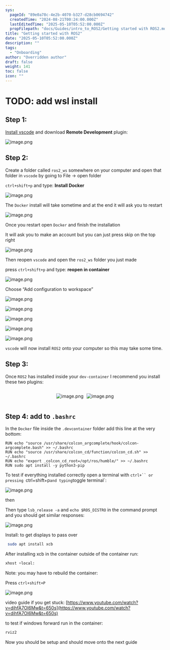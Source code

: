 ```yaml
---
sys:
  pageId: "89e0a78c-4e2b-4070-b327-d28cb0694742"
  createdTime: "2024-08-21T00:24:00.000Z"
  lastEditedTime: "2025-05-10T05:52:00.000Z"
  propFilepath: "docs/Guides/intro_to_ROS2/Getting started with ROS2.md"
title: "Getting started with ROS2"
date: "2025-05-10T05:52:00.000Z"
description: ""
tags:
  - "Onboarding"
author: "Overridden author"
draft: false
weight: 141
toc: false
icon: ""
---
```


# TODO: add wsl install

## Step 1:

[Install vscode](https://code.visualstudio.com/download) and download **Remote Development** plugin:

![image.png](https://prod-files-secure.s3.us-west-2.amazonaws.com/d518164a-d88e-44d1-a4ee-3adb3bd8bce0/efb52993-1881-4a40-b95e-6f020334f022/image.png?X-Amz-Algorithm=AWS4-HMAC-SHA256&X-Amz-Content-Sha256=UNSIGNED-PAYLOAD&X-Amz-Credential=ASIAZI2LB466R6DBCXFP%2F20250603%2Fus-west-2%2Fs3%2Faws4_request&X-Amz-Date=20250603T210917Z&X-Amz-Expires=3600&X-Amz-Security-Token=IQoJb3JpZ2luX2VjEEMaCXVzLXdlc3QtMiJIMEYCIQCCqAazL1Pw3m2IFMCRRdSJEjA00HOCdJIVUWKpwb5FPgIhAPZfVJWAaPI5qQhyeQW%2BGfXtPqRsBXz%2B7VguvaWZqBSsKv8DCBwQABoMNjM3NDIzMTgzODA1IgzmMBqOTaXs5GXt6nMq3AMe6Wi9ZfkbsbPLg9S4NccTXA0sfmJVdklq00v25m%2Bw6DIfFdcP5r%2FnBSn%2FS7%2F5J4sWLY2cMW7yuBbweXnK84zlaEfsLP4qRD3eLNLYcbm5gw9lnUsr4ih5scOMOeGoTVZD6mMIH8VWrfWU%2Bg%2BWWbPYaeF1L%2FC3eBpmLJlcv2NgmMpIgdP4vbf%2FJIUYcQaqGwWCLV9%2BZlshwI%2FEik6OyiG2%2FzcXGgWd2Bj%2B%2BQU4bMX%2BGYyl8aE%2F31mShmHdc8OMAylNmtKfa1B0fJNHy7k5OU272GXsWshpQQ26Y44kGS1K1ER7vvsG21NQEpeeb8VCeudF4ddq7Dw%2BvPc%2BXiCADhTgx0g%2FQXU15mVoM%2F0Ej4ijTKzLHfIvA3Xehzd5HABJhRbKIyjLkOpNzyCEBp8KRwnTui1VGR%2FA5XsCva%2FzcIVcmguMEZPbZG2uc4iMP8Z6uCg1hnTlUpUlgJb%2BAFRrSgfudywXuYqznBYQCZMYb4yTBHPf9N%2BUeIYFMpVY2zjD6QSrAqw734BNitRIS%2FKfx7BapOH%2FXzWJqK%2BGyS6fNaf2LGX6KSXkrS5sBGVfw8qFhf4r%2F9LfOxcVL%2BTfKhdj5BbNihmpOyyz98kWMgtD0eAvx3EqS9lw7l1hpuGd5TCvhf3BBjqkAezJNWU4PecQE8DMm%2BQdo7WEor4kNx1NHkV3t1DJQo3GNhqGw43IuuI3WJFAAX%2BLY%2BCsbscYD4yRjTz8mJUgfgNnXFeWSHsp%2BWf6X%2FdmG5t6kqs3m4a%2FXPvPcvjTdPHAhkezs8wKJ1jK6vGT8L6p%2BUe%2B7uUhHO8yn8M8sGmkbA1rPYmOx4AwjMmOsxJnpN0pH58zR8s39PUACYT6Hmbe52h3Ifqa&X-Amz-Signature=c384eef0b08f6e71c19efb3e2b3114cd01634963c10efb13f65a378394ecdd9c&X-Amz-SignedHeaders=host&x-id=GetObject)

## Step 2:

Create a folder called `ros2_ws` somewhere on your computer and open that folder in `vscode` by going to File → open folder 

`ctrl+shift+p` and type: **Install Docker**

![image.png](https://prod-files-secure.s3.us-west-2.amazonaws.com/d518164a-d88e-44d1-a4ee-3adb3bd8bce0/2269dc0e-1cd5-47ff-bceb-c04ad9b2eab0/image.png?X-Amz-Algorithm=AWS4-HMAC-SHA256&X-Amz-Content-Sha256=UNSIGNED-PAYLOAD&X-Amz-Credential=ASIAZI2LB466R6DBCXFP%2F20250603%2Fus-west-2%2Fs3%2Faws4_request&X-Amz-Date=20250603T210917Z&X-Amz-Expires=3600&X-Amz-Security-Token=IQoJb3JpZ2luX2VjEEMaCXVzLXdlc3QtMiJIMEYCIQCCqAazL1Pw3m2IFMCRRdSJEjA00HOCdJIVUWKpwb5FPgIhAPZfVJWAaPI5qQhyeQW%2BGfXtPqRsBXz%2B7VguvaWZqBSsKv8DCBwQABoMNjM3NDIzMTgzODA1IgzmMBqOTaXs5GXt6nMq3AMe6Wi9ZfkbsbPLg9S4NccTXA0sfmJVdklq00v25m%2Bw6DIfFdcP5r%2FnBSn%2FS7%2F5J4sWLY2cMW7yuBbweXnK84zlaEfsLP4qRD3eLNLYcbm5gw9lnUsr4ih5scOMOeGoTVZD6mMIH8VWrfWU%2Bg%2BWWbPYaeF1L%2FC3eBpmLJlcv2NgmMpIgdP4vbf%2FJIUYcQaqGwWCLV9%2BZlshwI%2FEik6OyiG2%2FzcXGgWd2Bj%2B%2BQU4bMX%2BGYyl8aE%2F31mShmHdc8OMAylNmtKfa1B0fJNHy7k5OU272GXsWshpQQ26Y44kGS1K1ER7vvsG21NQEpeeb8VCeudF4ddq7Dw%2BvPc%2BXiCADhTgx0g%2FQXU15mVoM%2F0Ej4ijTKzLHfIvA3Xehzd5HABJhRbKIyjLkOpNzyCEBp8KRwnTui1VGR%2FA5XsCva%2FzcIVcmguMEZPbZG2uc4iMP8Z6uCg1hnTlUpUlgJb%2BAFRrSgfudywXuYqznBYQCZMYb4yTBHPf9N%2BUeIYFMpVY2zjD6QSrAqw734BNitRIS%2FKfx7BapOH%2FXzWJqK%2BGyS6fNaf2LGX6KSXkrS5sBGVfw8qFhf4r%2F9LfOxcVL%2BTfKhdj5BbNihmpOyyz98kWMgtD0eAvx3EqS9lw7l1hpuGd5TCvhf3BBjqkAezJNWU4PecQE8DMm%2BQdo7WEor4kNx1NHkV3t1DJQo3GNhqGw43IuuI3WJFAAX%2BLY%2BCsbscYD4yRjTz8mJUgfgNnXFeWSHsp%2BWf6X%2FdmG5t6kqs3m4a%2FXPvPcvjTdPHAhkezs8wKJ1jK6vGT8L6p%2BUe%2B7uUhHO8yn8M8sGmkbA1rPYmOx4AwjMmOsxJnpN0pH58zR8s39PUACYT6Hmbe52h3Ifqa&X-Amz-Signature=105e397d112d138733493deca1147a1fec7ceae1980eb5a5ce0560d02f0f60b5&X-Amz-SignedHeaders=host&x-id=GetObject)

The `Docker` install will take sometime and at the end it will ask you to restart

![image.png](https://prod-files-secure.s3.us-west-2.amazonaws.com/d518164a-d88e-44d1-a4ee-3adb3bd8bce0/ed233f78-be33-4b1f-b89c-9c346c0e961e/image.png?X-Amz-Algorithm=AWS4-HMAC-SHA256&X-Amz-Content-Sha256=UNSIGNED-PAYLOAD&X-Amz-Credential=ASIAZI2LB466R6DBCXFP%2F20250603%2Fus-west-2%2Fs3%2Faws4_request&X-Amz-Date=20250603T210917Z&X-Amz-Expires=3600&X-Amz-Security-Token=IQoJb3JpZ2luX2VjEEMaCXVzLXdlc3QtMiJIMEYCIQCCqAazL1Pw3m2IFMCRRdSJEjA00HOCdJIVUWKpwb5FPgIhAPZfVJWAaPI5qQhyeQW%2BGfXtPqRsBXz%2B7VguvaWZqBSsKv8DCBwQABoMNjM3NDIzMTgzODA1IgzmMBqOTaXs5GXt6nMq3AMe6Wi9ZfkbsbPLg9S4NccTXA0sfmJVdklq00v25m%2Bw6DIfFdcP5r%2FnBSn%2FS7%2F5J4sWLY2cMW7yuBbweXnK84zlaEfsLP4qRD3eLNLYcbm5gw9lnUsr4ih5scOMOeGoTVZD6mMIH8VWrfWU%2Bg%2BWWbPYaeF1L%2FC3eBpmLJlcv2NgmMpIgdP4vbf%2FJIUYcQaqGwWCLV9%2BZlshwI%2FEik6OyiG2%2FzcXGgWd2Bj%2B%2BQU4bMX%2BGYyl8aE%2F31mShmHdc8OMAylNmtKfa1B0fJNHy7k5OU272GXsWshpQQ26Y44kGS1K1ER7vvsG21NQEpeeb8VCeudF4ddq7Dw%2BvPc%2BXiCADhTgx0g%2FQXU15mVoM%2F0Ej4ijTKzLHfIvA3Xehzd5HABJhRbKIyjLkOpNzyCEBp8KRwnTui1VGR%2FA5XsCva%2FzcIVcmguMEZPbZG2uc4iMP8Z6uCg1hnTlUpUlgJb%2BAFRrSgfudywXuYqznBYQCZMYb4yTBHPf9N%2BUeIYFMpVY2zjD6QSrAqw734BNitRIS%2FKfx7BapOH%2FXzWJqK%2BGyS6fNaf2LGX6KSXkrS5sBGVfw8qFhf4r%2F9LfOxcVL%2BTfKhdj5BbNihmpOyyz98kWMgtD0eAvx3EqS9lw7l1hpuGd5TCvhf3BBjqkAezJNWU4PecQE8DMm%2BQdo7WEor4kNx1NHkV3t1DJQo3GNhqGw43IuuI3WJFAAX%2BLY%2BCsbscYD4yRjTz8mJUgfgNnXFeWSHsp%2BWf6X%2FdmG5t6kqs3m4a%2FXPvPcvjTdPHAhkezs8wKJ1jK6vGT8L6p%2BUe%2B7uUhHO8yn8M8sGmkbA1rPYmOx4AwjMmOsxJnpN0pH58zR8s39PUACYT6Hmbe52h3Ifqa&X-Amz-Signature=8969ae13889da710282a1ee7e9f7ea9a6a368a950e97b8c678b4d21c22e511c0&X-Amz-SignedHeaders=host&x-id=GetObject)

Once you restart open `Docker` and finish the installation

It will ask you to make an account but you can just press skip on the top right

![image.png](https://prod-files-secure.s3.us-west-2.amazonaws.com/d518164a-d88e-44d1-a4ee-3adb3bd8bce0/21010ad9-1659-4fd9-9f59-9932a09b2a3d/image.png?X-Amz-Algorithm=AWS4-HMAC-SHA256&X-Amz-Content-Sha256=UNSIGNED-PAYLOAD&X-Amz-Credential=ASIAZI2LB466R6DBCXFP%2F20250603%2Fus-west-2%2Fs3%2Faws4_request&X-Amz-Date=20250603T210917Z&X-Amz-Expires=3600&X-Amz-Security-Token=IQoJb3JpZ2luX2VjEEMaCXVzLXdlc3QtMiJIMEYCIQCCqAazL1Pw3m2IFMCRRdSJEjA00HOCdJIVUWKpwb5FPgIhAPZfVJWAaPI5qQhyeQW%2BGfXtPqRsBXz%2B7VguvaWZqBSsKv8DCBwQABoMNjM3NDIzMTgzODA1IgzmMBqOTaXs5GXt6nMq3AMe6Wi9ZfkbsbPLg9S4NccTXA0sfmJVdklq00v25m%2Bw6DIfFdcP5r%2FnBSn%2FS7%2F5J4sWLY2cMW7yuBbweXnK84zlaEfsLP4qRD3eLNLYcbm5gw9lnUsr4ih5scOMOeGoTVZD6mMIH8VWrfWU%2Bg%2BWWbPYaeF1L%2FC3eBpmLJlcv2NgmMpIgdP4vbf%2FJIUYcQaqGwWCLV9%2BZlshwI%2FEik6OyiG2%2FzcXGgWd2Bj%2B%2BQU4bMX%2BGYyl8aE%2F31mShmHdc8OMAylNmtKfa1B0fJNHy7k5OU272GXsWshpQQ26Y44kGS1K1ER7vvsG21NQEpeeb8VCeudF4ddq7Dw%2BvPc%2BXiCADhTgx0g%2FQXU15mVoM%2F0Ej4ijTKzLHfIvA3Xehzd5HABJhRbKIyjLkOpNzyCEBp8KRwnTui1VGR%2FA5XsCva%2FzcIVcmguMEZPbZG2uc4iMP8Z6uCg1hnTlUpUlgJb%2BAFRrSgfudywXuYqznBYQCZMYb4yTBHPf9N%2BUeIYFMpVY2zjD6QSrAqw734BNitRIS%2FKfx7BapOH%2FXzWJqK%2BGyS6fNaf2LGX6KSXkrS5sBGVfw8qFhf4r%2F9LfOxcVL%2BTfKhdj5BbNihmpOyyz98kWMgtD0eAvx3EqS9lw7l1hpuGd5TCvhf3BBjqkAezJNWU4PecQE8DMm%2BQdo7WEor4kNx1NHkV3t1DJQo3GNhqGw43IuuI3WJFAAX%2BLY%2BCsbscYD4yRjTz8mJUgfgNnXFeWSHsp%2BWf6X%2FdmG5t6kqs3m4a%2FXPvPcvjTdPHAhkezs8wKJ1jK6vGT8L6p%2BUe%2B7uUhHO8yn8M8sGmkbA1rPYmOx4AwjMmOsxJnpN0pH58zR8s39PUACYT6Hmbe52h3Ifqa&X-Amz-Signature=1290fd9cab57ad4cb759b20345fa599a2593d9ab0e1289709aae128964a12a49&X-Amz-SignedHeaders=host&x-id=GetObject)

Then reopen `vscode` and open the `ros2_ws` folder you just made

press `ctrl+shift+p` and type: **reopen in container**

![image.png](https://prod-files-secure.s3.us-west-2.amazonaws.com/d518164a-d88e-44d1-a4ee-3adb3bd8bce0/4e93b8c2-41ad-488c-8095-c74205196118/image.png?X-Amz-Algorithm=AWS4-HMAC-SHA256&X-Amz-Content-Sha256=UNSIGNED-PAYLOAD&X-Amz-Credential=ASIAZI2LB466R6DBCXFP%2F20250603%2Fus-west-2%2Fs3%2Faws4_request&X-Amz-Date=20250603T210917Z&X-Amz-Expires=3600&X-Amz-Security-Token=IQoJb3JpZ2luX2VjEEMaCXVzLXdlc3QtMiJIMEYCIQCCqAazL1Pw3m2IFMCRRdSJEjA00HOCdJIVUWKpwb5FPgIhAPZfVJWAaPI5qQhyeQW%2BGfXtPqRsBXz%2B7VguvaWZqBSsKv8DCBwQABoMNjM3NDIzMTgzODA1IgzmMBqOTaXs5GXt6nMq3AMe6Wi9ZfkbsbPLg9S4NccTXA0sfmJVdklq00v25m%2Bw6DIfFdcP5r%2FnBSn%2FS7%2F5J4sWLY2cMW7yuBbweXnK84zlaEfsLP4qRD3eLNLYcbm5gw9lnUsr4ih5scOMOeGoTVZD6mMIH8VWrfWU%2Bg%2BWWbPYaeF1L%2FC3eBpmLJlcv2NgmMpIgdP4vbf%2FJIUYcQaqGwWCLV9%2BZlshwI%2FEik6OyiG2%2FzcXGgWd2Bj%2B%2BQU4bMX%2BGYyl8aE%2F31mShmHdc8OMAylNmtKfa1B0fJNHy7k5OU272GXsWshpQQ26Y44kGS1K1ER7vvsG21NQEpeeb8VCeudF4ddq7Dw%2BvPc%2BXiCADhTgx0g%2FQXU15mVoM%2F0Ej4ijTKzLHfIvA3Xehzd5HABJhRbKIyjLkOpNzyCEBp8KRwnTui1VGR%2FA5XsCva%2FzcIVcmguMEZPbZG2uc4iMP8Z6uCg1hnTlUpUlgJb%2BAFRrSgfudywXuYqznBYQCZMYb4yTBHPf9N%2BUeIYFMpVY2zjD6QSrAqw734BNitRIS%2FKfx7BapOH%2FXzWJqK%2BGyS6fNaf2LGX6KSXkrS5sBGVfw8qFhf4r%2F9LfOxcVL%2BTfKhdj5BbNihmpOyyz98kWMgtD0eAvx3EqS9lw7l1hpuGd5TCvhf3BBjqkAezJNWU4PecQE8DMm%2BQdo7WEor4kNx1NHkV3t1DJQo3GNhqGw43IuuI3WJFAAX%2BLY%2BCsbscYD4yRjTz8mJUgfgNnXFeWSHsp%2BWf6X%2FdmG5t6kqs3m4a%2FXPvPcvjTdPHAhkezs8wKJ1jK6vGT8L6p%2BUe%2B7uUhHO8yn8M8sGmkbA1rPYmOx4AwjMmOsxJnpN0pH58zR8s39PUACYT6Hmbe52h3Ifqa&X-Amz-Signature=eac00ea246cf4f937293a8fc85edb966f2aaa6bf1e8ee23da160db996d40fffc&X-Amz-SignedHeaders=host&x-id=GetObject)

Choose “Add configuration to workspace”

![image.png](https://prod-files-secure.s3.us-west-2.amazonaws.com/d518164a-d88e-44d1-a4ee-3adb3bd8bce0/9560b282-5060-4989-ba37-97e7b2c22476/image.png?X-Amz-Algorithm=AWS4-HMAC-SHA256&X-Amz-Content-Sha256=UNSIGNED-PAYLOAD&X-Amz-Credential=ASIAZI2LB466R6DBCXFP%2F20250603%2Fus-west-2%2Fs3%2Faws4_request&X-Amz-Date=20250603T210917Z&X-Amz-Expires=3600&X-Amz-Security-Token=IQoJb3JpZ2luX2VjEEMaCXVzLXdlc3QtMiJIMEYCIQCCqAazL1Pw3m2IFMCRRdSJEjA00HOCdJIVUWKpwb5FPgIhAPZfVJWAaPI5qQhyeQW%2BGfXtPqRsBXz%2B7VguvaWZqBSsKv8DCBwQABoMNjM3NDIzMTgzODA1IgzmMBqOTaXs5GXt6nMq3AMe6Wi9ZfkbsbPLg9S4NccTXA0sfmJVdklq00v25m%2Bw6DIfFdcP5r%2FnBSn%2FS7%2F5J4sWLY2cMW7yuBbweXnK84zlaEfsLP4qRD3eLNLYcbm5gw9lnUsr4ih5scOMOeGoTVZD6mMIH8VWrfWU%2Bg%2BWWbPYaeF1L%2FC3eBpmLJlcv2NgmMpIgdP4vbf%2FJIUYcQaqGwWCLV9%2BZlshwI%2FEik6OyiG2%2FzcXGgWd2Bj%2B%2BQU4bMX%2BGYyl8aE%2F31mShmHdc8OMAylNmtKfa1B0fJNHy7k5OU272GXsWshpQQ26Y44kGS1K1ER7vvsG21NQEpeeb8VCeudF4ddq7Dw%2BvPc%2BXiCADhTgx0g%2FQXU15mVoM%2F0Ej4ijTKzLHfIvA3Xehzd5HABJhRbKIyjLkOpNzyCEBp8KRwnTui1VGR%2FA5XsCva%2FzcIVcmguMEZPbZG2uc4iMP8Z6uCg1hnTlUpUlgJb%2BAFRrSgfudywXuYqznBYQCZMYb4yTBHPf9N%2BUeIYFMpVY2zjD6QSrAqw734BNitRIS%2FKfx7BapOH%2FXzWJqK%2BGyS6fNaf2LGX6KSXkrS5sBGVfw8qFhf4r%2F9LfOxcVL%2BTfKhdj5BbNihmpOyyz98kWMgtD0eAvx3EqS9lw7l1hpuGd5TCvhf3BBjqkAezJNWU4PecQE8DMm%2BQdo7WEor4kNx1NHkV3t1DJQo3GNhqGw43IuuI3WJFAAX%2BLY%2BCsbscYD4yRjTz8mJUgfgNnXFeWSHsp%2BWf6X%2FdmG5t6kqs3m4a%2FXPvPcvjTdPHAhkezs8wKJ1jK6vGT8L6p%2BUe%2B7uUhHO8yn8M8sGmkbA1rPYmOx4AwjMmOsxJnpN0pH58zR8s39PUACYT6Hmbe52h3Ifqa&X-Amz-Signature=67e52881578c68c81345ed0eeb54c68e80ef641e686667afb37742e90e7e51be&X-Amz-SignedHeaders=host&x-id=GetObject)

![image.png](https://prod-files-secure.s3.us-west-2.amazonaws.com/d518164a-d88e-44d1-a4ee-3adb3bd8bce0/2ee63f81-886b-48e8-a553-dc6e5eac99e4/image.png?X-Amz-Algorithm=AWS4-HMAC-SHA256&X-Amz-Content-Sha256=UNSIGNED-PAYLOAD&X-Amz-Credential=ASIAZI2LB466R6DBCXFP%2F20250603%2Fus-west-2%2Fs3%2Faws4_request&X-Amz-Date=20250603T210917Z&X-Amz-Expires=3600&X-Amz-Security-Token=IQoJb3JpZ2luX2VjEEMaCXVzLXdlc3QtMiJIMEYCIQCCqAazL1Pw3m2IFMCRRdSJEjA00HOCdJIVUWKpwb5FPgIhAPZfVJWAaPI5qQhyeQW%2BGfXtPqRsBXz%2B7VguvaWZqBSsKv8DCBwQABoMNjM3NDIzMTgzODA1IgzmMBqOTaXs5GXt6nMq3AMe6Wi9ZfkbsbPLg9S4NccTXA0sfmJVdklq00v25m%2Bw6DIfFdcP5r%2FnBSn%2FS7%2F5J4sWLY2cMW7yuBbweXnK84zlaEfsLP4qRD3eLNLYcbm5gw9lnUsr4ih5scOMOeGoTVZD6mMIH8VWrfWU%2Bg%2BWWbPYaeF1L%2FC3eBpmLJlcv2NgmMpIgdP4vbf%2FJIUYcQaqGwWCLV9%2BZlshwI%2FEik6OyiG2%2FzcXGgWd2Bj%2B%2BQU4bMX%2BGYyl8aE%2F31mShmHdc8OMAylNmtKfa1B0fJNHy7k5OU272GXsWshpQQ26Y44kGS1K1ER7vvsG21NQEpeeb8VCeudF4ddq7Dw%2BvPc%2BXiCADhTgx0g%2FQXU15mVoM%2F0Ej4ijTKzLHfIvA3Xehzd5HABJhRbKIyjLkOpNzyCEBp8KRwnTui1VGR%2FA5XsCva%2FzcIVcmguMEZPbZG2uc4iMP8Z6uCg1hnTlUpUlgJb%2BAFRrSgfudywXuYqznBYQCZMYb4yTBHPf9N%2BUeIYFMpVY2zjD6QSrAqw734BNitRIS%2FKfx7BapOH%2FXzWJqK%2BGyS6fNaf2LGX6KSXkrS5sBGVfw8qFhf4r%2F9LfOxcVL%2BTfKhdj5BbNihmpOyyz98kWMgtD0eAvx3EqS9lw7l1hpuGd5TCvhf3BBjqkAezJNWU4PecQE8DMm%2BQdo7WEor4kNx1NHkV3t1DJQo3GNhqGw43IuuI3WJFAAX%2BLY%2BCsbscYD4yRjTz8mJUgfgNnXFeWSHsp%2BWf6X%2FdmG5t6kqs3m4a%2FXPvPcvjTdPHAhkezs8wKJ1jK6vGT8L6p%2BUe%2B7uUhHO8yn8M8sGmkbA1rPYmOx4AwjMmOsxJnpN0pH58zR8s39PUACYT6Hmbe52h3Ifqa&X-Amz-Signature=47361f70e9787920f6aac47d3788208d20b2f8cff8fef77b56203bc93ac8b225&X-Amz-SignedHeaders=host&x-id=GetObject)

![image.png](https://prod-files-secure.s3.us-west-2.amazonaws.com/d518164a-d88e-44d1-a4ee-3adb3bd8bce0/ae1580b2-b048-407e-aed9-b584224a7a04/image.png?X-Amz-Algorithm=AWS4-HMAC-SHA256&X-Amz-Content-Sha256=UNSIGNED-PAYLOAD&X-Amz-Credential=ASIAZI2LB466R6DBCXFP%2F20250603%2Fus-west-2%2Fs3%2Faws4_request&X-Amz-Date=20250603T210917Z&X-Amz-Expires=3600&X-Amz-Security-Token=IQoJb3JpZ2luX2VjEEMaCXVzLXdlc3QtMiJIMEYCIQCCqAazL1Pw3m2IFMCRRdSJEjA00HOCdJIVUWKpwb5FPgIhAPZfVJWAaPI5qQhyeQW%2BGfXtPqRsBXz%2B7VguvaWZqBSsKv8DCBwQABoMNjM3NDIzMTgzODA1IgzmMBqOTaXs5GXt6nMq3AMe6Wi9ZfkbsbPLg9S4NccTXA0sfmJVdklq00v25m%2Bw6DIfFdcP5r%2FnBSn%2FS7%2F5J4sWLY2cMW7yuBbweXnK84zlaEfsLP4qRD3eLNLYcbm5gw9lnUsr4ih5scOMOeGoTVZD6mMIH8VWrfWU%2Bg%2BWWbPYaeF1L%2FC3eBpmLJlcv2NgmMpIgdP4vbf%2FJIUYcQaqGwWCLV9%2BZlshwI%2FEik6OyiG2%2FzcXGgWd2Bj%2B%2BQU4bMX%2BGYyl8aE%2F31mShmHdc8OMAylNmtKfa1B0fJNHy7k5OU272GXsWshpQQ26Y44kGS1K1ER7vvsG21NQEpeeb8VCeudF4ddq7Dw%2BvPc%2BXiCADhTgx0g%2FQXU15mVoM%2F0Ej4ijTKzLHfIvA3Xehzd5HABJhRbKIyjLkOpNzyCEBp8KRwnTui1VGR%2FA5XsCva%2FzcIVcmguMEZPbZG2uc4iMP8Z6uCg1hnTlUpUlgJb%2BAFRrSgfudywXuYqznBYQCZMYb4yTBHPf9N%2BUeIYFMpVY2zjD6QSrAqw734BNitRIS%2FKfx7BapOH%2FXzWJqK%2BGyS6fNaf2LGX6KSXkrS5sBGVfw8qFhf4r%2F9LfOxcVL%2BTfKhdj5BbNihmpOyyz98kWMgtD0eAvx3EqS9lw7l1hpuGd5TCvhf3BBjqkAezJNWU4PecQE8DMm%2BQdo7WEor4kNx1NHkV3t1DJQo3GNhqGw43IuuI3WJFAAX%2BLY%2BCsbscYD4yRjTz8mJUgfgNnXFeWSHsp%2BWf6X%2FdmG5t6kqs3m4a%2FXPvPcvjTdPHAhkezs8wKJ1jK6vGT8L6p%2BUe%2B7uUhHO8yn8M8sGmkbA1rPYmOx4AwjMmOsxJnpN0pH58zR8s39PUACYT6Hmbe52h3Ifqa&X-Amz-Signature=4aefc62b810e944ffcfc23f60ec1beb97ae0965c907e475ffa687dc6a1ce2380&X-Amz-SignedHeaders=host&x-id=GetObject)

![image.png](https://prod-files-secure.s3.us-west-2.amazonaws.com/d518164a-d88e-44d1-a4ee-3adb3bd8bce0/53255b28-f75e-430f-b9e3-c0ac8577e42b/image.png?X-Amz-Algorithm=AWS4-HMAC-SHA256&X-Amz-Content-Sha256=UNSIGNED-PAYLOAD&X-Amz-Credential=ASIAZI2LB466R6DBCXFP%2F20250603%2Fus-west-2%2Fs3%2Faws4_request&X-Amz-Date=20250603T210917Z&X-Amz-Expires=3600&X-Amz-Security-Token=IQoJb3JpZ2luX2VjEEMaCXVzLXdlc3QtMiJIMEYCIQCCqAazL1Pw3m2IFMCRRdSJEjA00HOCdJIVUWKpwb5FPgIhAPZfVJWAaPI5qQhyeQW%2BGfXtPqRsBXz%2B7VguvaWZqBSsKv8DCBwQABoMNjM3NDIzMTgzODA1IgzmMBqOTaXs5GXt6nMq3AMe6Wi9ZfkbsbPLg9S4NccTXA0sfmJVdklq00v25m%2Bw6DIfFdcP5r%2FnBSn%2FS7%2F5J4sWLY2cMW7yuBbweXnK84zlaEfsLP4qRD3eLNLYcbm5gw9lnUsr4ih5scOMOeGoTVZD6mMIH8VWrfWU%2Bg%2BWWbPYaeF1L%2FC3eBpmLJlcv2NgmMpIgdP4vbf%2FJIUYcQaqGwWCLV9%2BZlshwI%2FEik6OyiG2%2FzcXGgWd2Bj%2B%2BQU4bMX%2BGYyl8aE%2F31mShmHdc8OMAylNmtKfa1B0fJNHy7k5OU272GXsWshpQQ26Y44kGS1K1ER7vvsG21NQEpeeb8VCeudF4ddq7Dw%2BvPc%2BXiCADhTgx0g%2FQXU15mVoM%2F0Ej4ijTKzLHfIvA3Xehzd5HABJhRbKIyjLkOpNzyCEBp8KRwnTui1VGR%2FA5XsCva%2FzcIVcmguMEZPbZG2uc4iMP8Z6uCg1hnTlUpUlgJb%2BAFRrSgfudywXuYqznBYQCZMYb4yTBHPf9N%2BUeIYFMpVY2zjD6QSrAqw734BNitRIS%2FKfx7BapOH%2FXzWJqK%2BGyS6fNaf2LGX6KSXkrS5sBGVfw8qFhf4r%2F9LfOxcVL%2BTfKhdj5BbNihmpOyyz98kWMgtD0eAvx3EqS9lw7l1hpuGd5TCvhf3BBjqkAezJNWU4PecQE8DMm%2BQdo7WEor4kNx1NHkV3t1DJQo3GNhqGw43IuuI3WJFAAX%2BLY%2BCsbscYD4yRjTz8mJUgfgNnXFeWSHsp%2BWf6X%2FdmG5t6kqs3m4a%2FXPvPcvjTdPHAhkezs8wKJ1jK6vGT8L6p%2BUe%2B7uUhHO8yn8M8sGmkbA1rPYmOx4AwjMmOsxJnpN0pH58zR8s39PUACYT6Hmbe52h3Ifqa&X-Amz-Signature=92dd97217a4cfcf9cf87edec750d5c452577f6e8f9b7ecd1d1f59bcbf2a00f87&X-Amz-SignedHeaders=host&x-id=GetObject)

![image.png](https://prod-files-secure.s3.us-west-2.amazonaws.com/d518164a-d88e-44d1-a4ee-3adb3bd8bce0/7c562767-5af9-4ffb-97d1-327bcdf4ee00/image.png?X-Amz-Algorithm=AWS4-HMAC-SHA256&X-Amz-Content-Sha256=UNSIGNED-PAYLOAD&X-Amz-Credential=ASIAZI2LB466R6DBCXFP%2F20250603%2Fus-west-2%2Fs3%2Faws4_request&X-Amz-Date=20250603T210917Z&X-Amz-Expires=3600&X-Amz-Security-Token=IQoJb3JpZ2luX2VjEEMaCXVzLXdlc3QtMiJIMEYCIQCCqAazL1Pw3m2IFMCRRdSJEjA00HOCdJIVUWKpwb5FPgIhAPZfVJWAaPI5qQhyeQW%2BGfXtPqRsBXz%2B7VguvaWZqBSsKv8DCBwQABoMNjM3NDIzMTgzODA1IgzmMBqOTaXs5GXt6nMq3AMe6Wi9ZfkbsbPLg9S4NccTXA0sfmJVdklq00v25m%2Bw6DIfFdcP5r%2FnBSn%2FS7%2F5J4sWLY2cMW7yuBbweXnK84zlaEfsLP4qRD3eLNLYcbm5gw9lnUsr4ih5scOMOeGoTVZD6mMIH8VWrfWU%2Bg%2BWWbPYaeF1L%2FC3eBpmLJlcv2NgmMpIgdP4vbf%2FJIUYcQaqGwWCLV9%2BZlshwI%2FEik6OyiG2%2FzcXGgWd2Bj%2B%2BQU4bMX%2BGYyl8aE%2F31mShmHdc8OMAylNmtKfa1B0fJNHy7k5OU272GXsWshpQQ26Y44kGS1K1ER7vvsG21NQEpeeb8VCeudF4ddq7Dw%2BvPc%2BXiCADhTgx0g%2FQXU15mVoM%2F0Ej4ijTKzLHfIvA3Xehzd5HABJhRbKIyjLkOpNzyCEBp8KRwnTui1VGR%2FA5XsCva%2FzcIVcmguMEZPbZG2uc4iMP8Z6uCg1hnTlUpUlgJb%2BAFRrSgfudywXuYqznBYQCZMYb4yTBHPf9N%2BUeIYFMpVY2zjD6QSrAqw734BNitRIS%2FKfx7BapOH%2FXzWJqK%2BGyS6fNaf2LGX6KSXkrS5sBGVfw8qFhf4r%2F9LfOxcVL%2BTfKhdj5BbNihmpOyyz98kWMgtD0eAvx3EqS9lw7l1hpuGd5TCvhf3BBjqkAezJNWU4PecQE8DMm%2BQdo7WEor4kNx1NHkV3t1DJQo3GNhqGw43IuuI3WJFAAX%2BLY%2BCsbscYD4yRjTz8mJUgfgNnXFeWSHsp%2BWf6X%2FdmG5t6kqs3m4a%2FXPvPcvjTdPHAhkezs8wKJ1jK6vGT8L6p%2BUe%2B7uUhHO8yn8M8sGmkbA1rPYmOx4AwjMmOsxJnpN0pH58zR8s39PUACYT6Hmbe52h3Ifqa&X-Amz-Signature=8ca0cfde78b7b5c1093373d3126d58d41ee54d99ecf23eace222310f68131a02&X-Amz-SignedHeaders=host&x-id=GetObject)

`vscode` will now install `ROS2` onto your computer so this may take some time.

## Step 3:

Once `ROS2` has installed inside your `dev-container` I recommend you install these two plugins:

<div style="display: flex;flex-direction: row; column-gap:10px; max-width: 630px;justify-content: center;">
<div>

![image.png](https://prod-files-secure.s3.us-west-2.amazonaws.com/d518164a-d88e-44d1-a4ee-3adb3bd8bce0/3fc3d550-5a54-4ba1-ba6b-faa01cdb7369/image.png?X-Amz-Algorithm=AWS4-HMAC-SHA256&X-Amz-Content-Sha256=UNSIGNED-PAYLOAD&X-Amz-Credential=ASIAZI2LB46633BL5YKJ%2F20250603%2Fus-west-2%2Fs3%2Faws4_request&X-Amz-Date=20250603T210923Z&X-Amz-Expires=3600&X-Amz-Security-Token=IQoJb3JpZ2luX2VjEEMaCXVzLXdlc3QtMiJHMEUCIQDVEzLHTbs9FIvv6IwSE6CAyXWRVBOo%2FW5kcLpFD3ZQTQIgep8bQmv8gzlhOuqplIU2bRyv4TD4boD4BOwL1hHaJ4cq%2FwMIHBAAGgw2Mzc0MjMxODM4MDUiDANUAXVdf4gB5fFDJSrcAwNGEfVG3b4XtLECFYY9nrkifZYRz5jNsBT5yZI7YAXYQANbysfLS4qqyAms6eTVttCm5Zybiy%2FsbPtQCoYHMA87i%2BnkDXJeFWek4S94XCWBgRaZJF8m7XserhGAoRJvwU9%2BiMO2P9YoDksWsYL3uPfDCzi0s3QXmKhJPadFkqrECNhnhYQv0%2BvRR8iF%2Fbg%2BO98zmcXnw1sP9mINDuCYJJ1LWk1emJMeLV%2Brr%2FWlrbUcekhjFRahUTj%2Fflb4kg9sodx2cjF8Rkc6IZe2Rh2HuHmixF8w1zXnLK85WrvjER7%2FgOGRPOECO9PZ0KxLnAEzaQO8GjVWWFjDKttZnn%2BiTRYoAC2h3bRCaVnPucBTmEoPfPdVG6yYXhvxYRmLQ8PgvSfP%2BCh61axD%2F89Qd5cRspLGpp9OZKfou0o59bCDfm6ZpeocJgn4CzCcshf0YL04xEaanx%2Bn0MxNb8jVG7hnb7dHUHTYE9piLwHijMrhRBpNhFhZGjpI638VLZZ3It5ILAsIAUMZ6VdF0PKfymDJXfvk5to3Mkwos46ZpJHVpRph0mye0GQWwwj31NneNbXuLxP%2FLrmm%2B%2FX5aKSTqnYt%2Blp32JkWCvzKfnSHAdtOGzTenJxKD%2F7xkTB8MOvLML%2BF%2FcEGOqUB8t7uKgY9efG82Y9q5URcqar7%2F0w8EItQrncgUbuUHnmDJ%2FeoZz%2FVSLBsFuE%2FWZDZyLwhhW%2B92wgaDdnQJbfeos7sDdxhbNfhPaZ%2FikLv9UEUbd55a253f47WtrSXaw69Hltu7d%2BLjOuP%2BecotsKr77HtXrWh%2FwpI1BfeSKC5DHfr%2BGDW0WxNsN9TNmx2UYSVPAmvggij1R1fbF8o70hblu0QnjLz&X-Amz-Signature=bdc08a519c667b9313c4c00460727fd4b5a66b7ff02e47440798b86443460896&X-Amz-SignedHeaders=host&x-id=GetObject)

</div>
<div>

![image.png](https://prod-files-secure.s3.us-west-2.amazonaws.com/d518164a-d88e-44d1-a4ee-3adb3bd8bce0/d994cc66-13c2-4093-a5a3-f84cf4601a82/image.png?X-Amz-Algorithm=AWS4-HMAC-SHA256&X-Amz-Content-Sha256=UNSIGNED-PAYLOAD&X-Amz-Credential=ASIAZI2LB4662HAPTEY2%2F20250603%2Fus-west-2%2Fs3%2Faws4_request&X-Amz-Date=20250603T210926Z&X-Amz-Expires=3600&X-Amz-Security-Token=IQoJb3JpZ2luX2VjEEMaCXVzLXdlc3QtMiJHMEUCIQCzuE8yjlsFZHRjy%2B99V4uY2%2Fv5uGiCxQT5rIuu8rLtrQIgNLxR1f4hb9%2FYcrE3NXJlf8NlJq57PvPVbUNa6J408EYq%2FwMIHBAAGgw2Mzc0MjMxODM4MDUiDEripjeMaCGXWrRoCCrcA6NvrnWQ7S%2FNCMSWVoZlPnz1qwQMgXm9S4tdbmVIO6BBmkTvAqPVvMvpYUdGcZV%2BUPgqkmcWtzsb5nDb7%2B1MMF0p3Msy4mguXYFJDgPstFcJsv5LP1cscfuNVYNwSJ%2FHrlKA1Lfd7dajSPYY97V8TyLM0V3sOgs5XrUhB0h2lPbPyY3b%2B1uaHoo0BmD%2BfXj9goarCdxlyXmKQGOBUVd9bd86rNJWpVn1THmaOYsmIJcVS5IBLFVb%2BQUTcFb%2BLr2W9XaLW786bk%2BVVlnky38lWC6R6ID15GUcIR0ood%2B1T4AAw5clNZsOUOIYtjMM6KO5atHUA0rcc1hyodDUazDC4El8zfXCA3YE0QFE5XFb1JX6cZLXir9TM3mpZGRx2m4uXHWwNqr1UxgC5sbz6Tr0EIAVpDBvZN9QseIdq9%2FC2pwFJSm985O11fQlhSUX37ZzBUkZtGoPRktqNuB8lG%2Bbc%2FQVyxHwfa%2B87abVfZqgNT0tMhN%2BeuA4oXkubSwTkNGFRkhiT57aO0VI%2B4PNKVM6YUjCC8xpNT%2BH%2BMvbNkVjvZv%2FZ436ubf2aQoZr6uyrxl%2BFWWdU%2Bdne%2B5k9QYFs2nHuweCVyapEHjuO240bm7A%2BGelyryRp0ZGryopQ1BjMK2F%2FcEGOqUBGzZ6yafDh%2FXVxmOXAVtyvuM2dVWFER%2Bg7GoQRXJstFB7DB083Iunbtp1sua5k4aD%2B77cUePEyx6DZoYK0orpDk83LtRyO5xsmc%2BbfqMV92C2hmboRStIoeJcdhlo4dvPW2hQeA9RXd9KIK47Ti4J9h7y1RpfewL4CMo89ERcy06UKGlHG%2FgObPHfNW8LL9qFjkAFhkYg7I2RVMlpBxrShD%2Bf0wRE&X-Amz-Signature=97b07dfb3fa5ac985e6f948d60b169af18e65638f8ee8c0005546a9a9441a77a&X-Amz-SignedHeaders=host&x-id=GetObject)

</div>
</div>

## Step 4: add to `.bashrc`

In the `Docker` file inside the `.devcontainer` folder add this line at the very bottom: 

```docker
RUN echo "source /usr/share/colcon_argcomplete/hook/colcon-argcomplete.bash" >> ~/.bashrc
RUN echo "source /usr/share/colcon_cd/function/colcon_cd.sh" >> ~/.bashrc
RUN echo "export _colcon_cd_root=/opt/ros/humble/" >> ~/.bashrc
RUN sudo apt install -y python3-pip 
```

To test if everything installed correctly open a terminal with `ctrl+`` or pressing `ctrl+shift+p` and typing `toggle terminal`:

![image.png](https://prod-files-secure.s3.us-west-2.amazonaws.com/d518164a-d88e-44d1-a4ee-3adb3bd8bce0/6a4943d8-b04e-4c02-9a58-775f3384d1a5/image.png?X-Amz-Algorithm=AWS4-HMAC-SHA256&X-Amz-Content-Sha256=UNSIGNED-PAYLOAD&X-Amz-Credential=ASIAZI2LB466R6DBCXFP%2F20250603%2Fus-west-2%2Fs3%2Faws4_request&X-Amz-Date=20250603T210917Z&X-Amz-Expires=3600&X-Amz-Security-Token=IQoJb3JpZ2luX2VjEEMaCXVzLXdlc3QtMiJIMEYCIQCCqAazL1Pw3m2IFMCRRdSJEjA00HOCdJIVUWKpwb5FPgIhAPZfVJWAaPI5qQhyeQW%2BGfXtPqRsBXz%2B7VguvaWZqBSsKv8DCBwQABoMNjM3NDIzMTgzODA1IgzmMBqOTaXs5GXt6nMq3AMe6Wi9ZfkbsbPLg9S4NccTXA0sfmJVdklq00v25m%2Bw6DIfFdcP5r%2FnBSn%2FS7%2F5J4sWLY2cMW7yuBbweXnK84zlaEfsLP4qRD3eLNLYcbm5gw9lnUsr4ih5scOMOeGoTVZD6mMIH8VWrfWU%2Bg%2BWWbPYaeF1L%2FC3eBpmLJlcv2NgmMpIgdP4vbf%2FJIUYcQaqGwWCLV9%2BZlshwI%2FEik6OyiG2%2FzcXGgWd2Bj%2B%2BQU4bMX%2BGYyl8aE%2F31mShmHdc8OMAylNmtKfa1B0fJNHy7k5OU272GXsWshpQQ26Y44kGS1K1ER7vvsG21NQEpeeb8VCeudF4ddq7Dw%2BvPc%2BXiCADhTgx0g%2FQXU15mVoM%2F0Ej4ijTKzLHfIvA3Xehzd5HABJhRbKIyjLkOpNzyCEBp8KRwnTui1VGR%2FA5XsCva%2FzcIVcmguMEZPbZG2uc4iMP8Z6uCg1hnTlUpUlgJb%2BAFRrSgfudywXuYqznBYQCZMYb4yTBHPf9N%2BUeIYFMpVY2zjD6QSrAqw734BNitRIS%2FKfx7BapOH%2FXzWJqK%2BGyS6fNaf2LGX6KSXkrS5sBGVfw8qFhf4r%2F9LfOxcVL%2BTfKhdj5BbNihmpOyyz98kWMgtD0eAvx3EqS9lw7l1hpuGd5TCvhf3BBjqkAezJNWU4PecQE8DMm%2BQdo7WEor4kNx1NHkV3t1DJQo3GNhqGw43IuuI3WJFAAX%2BLY%2BCsbscYD4yRjTz8mJUgfgNnXFeWSHsp%2BWf6X%2FdmG5t6kqs3m4a%2FXPvPcvjTdPHAhkezs8wKJ1jK6vGT8L6p%2BUe%2B7uUhHO8yn8M8sGmkbA1rPYmOx4AwjMmOsxJnpN0pH58zR8s39PUACYT6Hmbe52h3Ifqa&X-Amz-Signature=ad14d3e3056d2285d20321dd3e4d419fb2597a7d651244a629febae8039bd1d1&X-Amz-SignedHeaders=host&x-id=GetObject)

then 

Then type `lsb_release -a` and `echo $ROS_DISTRO` in the command prompt and you should get similar responses:

![image.png](https://prod-files-secure.s3.us-west-2.amazonaws.com/d518164a-d88e-44d1-a4ee-3adb3bd8bce0/3e635dec-a805-4e85-8b9e-d000e5b71a4e/image.png?X-Amz-Algorithm=AWS4-HMAC-SHA256&X-Amz-Content-Sha256=UNSIGNED-PAYLOAD&X-Amz-Credential=ASIAZI2LB466R6DBCXFP%2F20250603%2Fus-west-2%2Fs3%2Faws4_request&X-Amz-Date=20250603T210917Z&X-Amz-Expires=3600&X-Amz-Security-Token=IQoJb3JpZ2luX2VjEEMaCXVzLXdlc3QtMiJIMEYCIQCCqAazL1Pw3m2IFMCRRdSJEjA00HOCdJIVUWKpwb5FPgIhAPZfVJWAaPI5qQhyeQW%2BGfXtPqRsBXz%2B7VguvaWZqBSsKv8DCBwQABoMNjM3NDIzMTgzODA1IgzmMBqOTaXs5GXt6nMq3AMe6Wi9ZfkbsbPLg9S4NccTXA0sfmJVdklq00v25m%2Bw6DIfFdcP5r%2FnBSn%2FS7%2F5J4sWLY2cMW7yuBbweXnK84zlaEfsLP4qRD3eLNLYcbm5gw9lnUsr4ih5scOMOeGoTVZD6mMIH8VWrfWU%2Bg%2BWWbPYaeF1L%2FC3eBpmLJlcv2NgmMpIgdP4vbf%2FJIUYcQaqGwWCLV9%2BZlshwI%2FEik6OyiG2%2FzcXGgWd2Bj%2B%2BQU4bMX%2BGYyl8aE%2F31mShmHdc8OMAylNmtKfa1B0fJNHy7k5OU272GXsWshpQQ26Y44kGS1K1ER7vvsG21NQEpeeb8VCeudF4ddq7Dw%2BvPc%2BXiCADhTgx0g%2FQXU15mVoM%2F0Ej4ijTKzLHfIvA3Xehzd5HABJhRbKIyjLkOpNzyCEBp8KRwnTui1VGR%2FA5XsCva%2FzcIVcmguMEZPbZG2uc4iMP8Z6uCg1hnTlUpUlgJb%2BAFRrSgfudywXuYqznBYQCZMYb4yTBHPf9N%2BUeIYFMpVY2zjD6QSrAqw734BNitRIS%2FKfx7BapOH%2FXzWJqK%2BGyS6fNaf2LGX6KSXkrS5sBGVfw8qFhf4r%2F9LfOxcVL%2BTfKhdj5BbNihmpOyyz98kWMgtD0eAvx3EqS9lw7l1hpuGd5TCvhf3BBjqkAezJNWU4PecQE8DMm%2BQdo7WEor4kNx1NHkV3t1DJQo3GNhqGw43IuuI3WJFAAX%2BLY%2BCsbscYD4yRjTz8mJUgfgNnXFeWSHsp%2BWf6X%2FdmG5t6kqs3m4a%2FXPvPcvjTdPHAhkezs8wKJ1jK6vGT8L6p%2BUe%2B7uUhHO8yn8M8sGmkbA1rPYmOx4AwjMmOsxJnpN0pH58zR8s39PUACYT6Hmbe52h3Ifqa&X-Amz-Signature=e4fc3b507ab072bf71f8484272b674c613d5e05fea635e56213856c5cdb81f69&X-Amz-SignedHeaders=host&x-id=GetObject)

Install:  to get displays to pass over

```bash
 sudo apt install xcb
```

After installing xcb in the container outside of the container run:

```python
xhost +local:
```

Note: you may have to rebuild the container:

Press `ctrl+shift+P`

![image.png](https://prod-files-secure.s3.us-west-2.amazonaws.com/d518164a-d88e-44d1-a4ee-3adb3bd8bce0/6c2be660-2618-4c38-9c26-53554f7a0b7b/image.png?X-Amz-Algorithm=AWS4-HMAC-SHA256&X-Amz-Content-Sha256=UNSIGNED-PAYLOAD&X-Amz-Credential=ASIAZI2LB466R6DBCXFP%2F20250603%2Fus-west-2%2Fs3%2Faws4_request&X-Amz-Date=20250603T210917Z&X-Amz-Expires=3600&X-Amz-Security-Token=IQoJb3JpZ2luX2VjEEMaCXVzLXdlc3QtMiJIMEYCIQCCqAazL1Pw3m2IFMCRRdSJEjA00HOCdJIVUWKpwb5FPgIhAPZfVJWAaPI5qQhyeQW%2BGfXtPqRsBXz%2B7VguvaWZqBSsKv8DCBwQABoMNjM3NDIzMTgzODA1IgzmMBqOTaXs5GXt6nMq3AMe6Wi9ZfkbsbPLg9S4NccTXA0sfmJVdklq00v25m%2Bw6DIfFdcP5r%2FnBSn%2FS7%2F5J4sWLY2cMW7yuBbweXnK84zlaEfsLP4qRD3eLNLYcbm5gw9lnUsr4ih5scOMOeGoTVZD6mMIH8VWrfWU%2Bg%2BWWbPYaeF1L%2FC3eBpmLJlcv2NgmMpIgdP4vbf%2FJIUYcQaqGwWCLV9%2BZlshwI%2FEik6OyiG2%2FzcXGgWd2Bj%2B%2BQU4bMX%2BGYyl8aE%2F31mShmHdc8OMAylNmtKfa1B0fJNHy7k5OU272GXsWshpQQ26Y44kGS1K1ER7vvsG21NQEpeeb8VCeudF4ddq7Dw%2BvPc%2BXiCADhTgx0g%2FQXU15mVoM%2F0Ej4ijTKzLHfIvA3Xehzd5HABJhRbKIyjLkOpNzyCEBp8KRwnTui1VGR%2FA5XsCva%2FzcIVcmguMEZPbZG2uc4iMP8Z6uCg1hnTlUpUlgJb%2BAFRrSgfudywXuYqznBYQCZMYb4yTBHPf9N%2BUeIYFMpVY2zjD6QSrAqw734BNitRIS%2FKfx7BapOH%2FXzWJqK%2BGyS6fNaf2LGX6KSXkrS5sBGVfw8qFhf4r%2F9LfOxcVL%2BTfKhdj5BbNihmpOyyz98kWMgtD0eAvx3EqS9lw7l1hpuGd5TCvhf3BBjqkAezJNWU4PecQE8DMm%2BQdo7WEor4kNx1NHkV3t1DJQo3GNhqGw43IuuI3WJFAAX%2BLY%2BCsbscYD4yRjTz8mJUgfgNnXFeWSHsp%2BWf6X%2FdmG5t6kqs3m4a%2FXPvPcvjTdPHAhkezs8wKJ1jK6vGT8L6p%2BUe%2B7uUhHO8yn8M8sGmkbA1rPYmOx4AwjMmOsxJnpN0pH58zR8s39PUACYT6Hmbe52h3Ifqa&X-Amz-Signature=6b189cc54345b41fbeae34c5c143650bd6f4954c5c7d17c9b9d5780ae78144af&X-Amz-SignedHeaders=host&x-id=GetObject)

video guide if you get stuck: [https://www.youtube.com/watch?v=dihfA7Ol6Mw&t=650s](https://www.youtube.com/watch?v=dihfA7Ol6Mw&t=650s)

to test if windows forward run in the container:

```bash
rviz2
```

Now you should be setup and should move onto the next guide 

